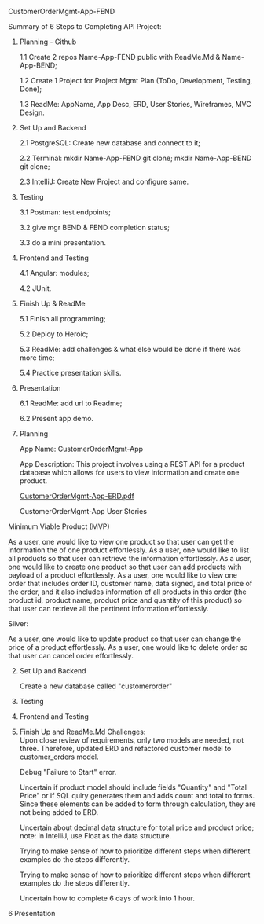 CustomerOrderMgmt-App-FEND

Summary of 6 Steps to Completing API Project:

1.    Planning - Github

      1.1 Create 2 repos Name-App-FEND public with ReadMe.Md & Name-App-BEND;
      
      1.2 Create 1 Project for Project Mgmt Plan (ToDo,  Development, Testing, Done);
      
      1.3 ReadMe:  AppName, App Desc, ERD, User Stories, Wireframes, MVC Design.
      
2.   Set Up and Backend 

      2.1 PostgreSQL: Create new database and connect to it; 

      2.2 Terminal:  mkdir Name-App-FEND git clone; mkdir Name-App-BEND git clone;

      2.3 IntelliJ: Create New Project and configure same.  

3.   Testing 

      3.1 Postman: test endpoints;

      3.2 give mgr BEND & FEND completion status;

      3.3 do a mini presentation.

4.   Frontend and Testing

      4.1 Angular:  modules;

      4.2 JUnit.

5.   Finish Up & ReadMe 

      5.1 Finish all programming;

      5.2 Deploy to Heroic;

      5.3 ReadMe: add challenges & what else would be done if there was more time; 

      5.4 Practice presentation skills.

6.   Presentation 

      6.1 ReadMe:  add url to Readme;

      6.2 Present app demo. 



1. Planning

   App Name:  CustomerOrderMgmt-App
   
   App Description:  This project involves using a REST API for a product database which allows for users to view information and create one product.
    
   [CustomerOrderMgmt-App-ERD.pdf](https://github.com/annettem123/CustomerOrderMgmt-App-FEND/files/8496850/CustomerOrderMgmt-App-ERD.pdf)

   CustomerOrderMgmt-App User Stories

Minimum Viable Product (MVP)

As a user, one would like to view one product so that user can get the  information the of one product effortlessly.
As a user, one would like to list all products so that user can retrieve the information effortlessly.
As a user, one would like to create one product so that user can add products with payload of a product effortlessly.
As a user, one would like to view one order that includes order ID, customer name,  data signed, and  total price of the order, and it also includes information of all  products in this order (the product id, product name, product price and quantity of this product) so that user can retrieve all the pertinent information effortlessly.

Silver: 

As a user, one would like to update product so that user can change the price of a product effortlessly.
As a user, one would like to delete order so that user can cancel order effortlessly.


2. Set Up and Backend

   Create a new database called "customerorder"



3. Testing



4. Frontend and Testing




5. Finish Up and ReadMe.Md
   Challenges:  
   Upon close review of requirements, only two models are needed, not three. Therefore, updated ERD and refactored customer model to customer_orders        model.
   
   Debug "Failure to Start" error.
   
   Uncertain if product model should include fields "Quantity" and "Total Price" or if SQL quiry generates them and adds count and total to forms. Since    these elements can be added to form through calculation, they are not being added to ERD.
   
   Uncertain about decimal data structure for total price and product price; note:  in IntelliJ, use Float as the data structure.
   
   Trying to make sense of how to prioritize different steps when different examples do the steps differently.
   
   Trying to make sense of how to prioritize different steps when different examples do the steps differently.
   
   Uncertain how to complete 6 days of work into 1 hour.
   
   
6 Presentation
